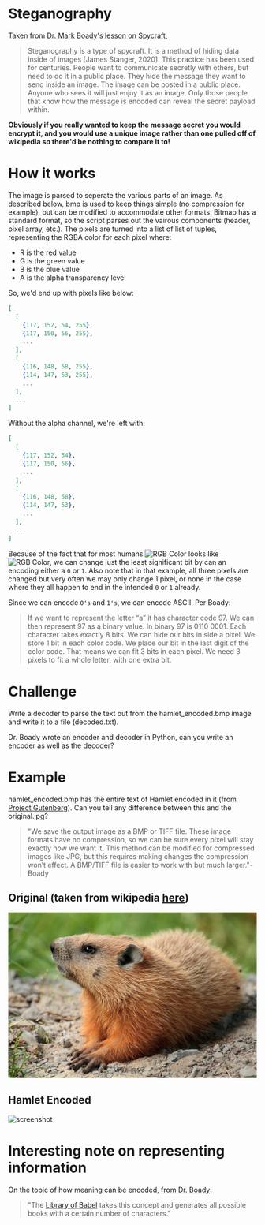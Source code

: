 # Steganography

  Taken from [Dr. Mark Boady's lesson on Spycraft](https://algorithms.boady.net/content/099_cool/001_steg.html?highlight=steganography),
  > Steganography is a type of spycraft. It is a method of hiding data inside of images [James Stanger, 2020]. This practice has been used for centuries. People want to communicate secretly with others, but need to do it in a public place. They hide the message they want to send inside an image. The image can be posted in a public place. Anyone who sees it will just enjoy it as an image. Only those people that know how the message is encoded can reveal the secret payload within.

  **Obviously if you really wanted to keep the message secret you would encrypt it, and you would use a unique image rather than one pulled off of wikipedia so there'd be nothing to compare it to!**

  # How it works
  The image is parsed to seperate the various parts of an image. As described below, bmp is used to keep things simple (no compression for example), but can be modified to accommodate other formats.
  Bitmap has a standard format, so the script parses out the vairous components (header, pixel array, etc.). The pixels are turned into a list of list of tuples, representing the RGBA color for each pixel where:
  - R is the red value
  - G is the green value
  - B is the blue value
  - A is the alpha transparency level
  
  So, we'd end up with pixels like below:
  ```elixir
  [
    [
      {117, 152, 54, 255},
      {117, 150, 56, 255},
      ...
    ],
    [
      {116, 148, 58, 255},
      {114, 147, 53, 255},
      ...
    ],
    ...
  ]
  ```

  Without the alpha channel, we're left with:
  ```elixir
  [
    [
      {117, 152, 54},
      {117, 150, 56},
      ...
    ],
    [
      {116, 148, 58},
      {114, 147, 53},
      ...
    ],
    ...
  ]
  ```

  Because of the fact that for most humans ![RGB Color](https://img.shields.io/badge/RGB-199%2C56%2C113-C73871?style=flat&labelColor=black)
  looks like ![RGB Color](https://img.shields.io/badge/RGB-198%2C57%2C112-C63970?style=flat&labelColor=black), we can change just the least significant
  bit by can an encoding either a `0` or `1`. Also note that in that example, all three pixels are changed but very often we may only change 1 pixel, or none in the case where
  they all happen to end in the intended `0` or `1` already.
  
  Since we can encode `0's` and `1's`, we can encode ASCII. Per Boady:
  > If we want to represent the letter “a” it has character code 97. We can then represent 97 as a binary value. In binary 97 is 0110 0001. Each character takes exactly 8 bits.
  > We can hide our bits in side a pixel. We store 1 bit in each color code. We place our bit in the last digit of the color code. That means we can fit 3 bits in each pixel. We need 3 pixels to fit a whole letter, with one
  > extra bit.

  # Challenge
  Write a decoder to parse the text out from the hamlet_encoded.bmp image and write it to a file (decoded.txt).

  Dr. Boady wrote an encoder and decoder in Python, can you write an encoder as well as the decoder?

  # Example
  hamlet_encoded.bmp has the entire text of Hamlet encoded in it (from [Project
  Gutenberg](https://www.gutenberg.org/ebooks/1524)). Can you tell any
  difference between this and the original.jpg? 
  
  >"We save the output image as a BMP or TIFF file. These image formats have no
  compression, so we can be sure every pixel will stay exactly how we want it.
  This method can be modified for compressed images like JPG, but this requires
  making changes the compression won’t effect. A BMP/TIFF file is easier to work
  with but much larger."- Boady

  ## Original (taken from wikipedia [here](https://commons.wikimedia.org/w/index.php?curid=27124271))
  ![screenshot](original.jpg)

  ## Hamlet Encoded
  ![screenshot](hamlet_encoded.bmp)
  
  # Interesting note on representing information
  On the topic of how meaning can be encoded,
  [from Dr. Boady](https://algorithms.boady.net/content/001_binary/007_chars.html?highlight=babel):
  >"The [Library of Babel](https://libraryofbabel.info/) takes this concept and generates all possible books with a certain number of characters."
  
